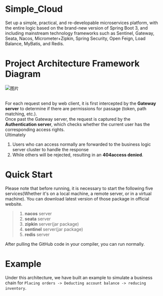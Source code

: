 # Simple_Cloud
Set up a simple, practical, and re-developable microservices platform, with the entire logic based on the brand-new version of Spring Boot 3, and including mainstream technology frameworks such as Sentinel, Gateway, Seata, Nacos, Micrometer+Zipkin, Spring Security, Open Feign, Load Balance, MyBatis, and Redis.

# Project Architecture Framework Diagram
![图片](https://github.com/Charlesbibi/Simple_Cloud/assets/93184338/a4ac46b7-30f1-4f1e-b227-27f40878273f)


</br>For each request send by web client, it is first intercepted by the **Gateway server** to determine if there are permissions for passage (token, path matching, etc.). </br>
Once past the Gateway server, the request is captured by the **Authentication server**, which checks whether the current user has the corresponding access rights. </br>
Ultimately
1. Users who can access normally are forwarded to the business logic server cluster to handle the response
2. While others will be rejected, resulting in an **404access denied**.</br>

# Quick Start
Please note that before running, it is necessary to start the following five services(Whether it's on a local machine, a remote server, or in a virtual machine). You can download latest version of those package in official website.
</br> 
> 1. **nacos** server
> 2. **seata** server
> 3. **zipkin** server(jar package)
> 4. **sentinel** server(jar package)
> 5. **redis** server

After pulling the GitHub code in your compiler, you can run normally.

# Example
Under this architecture, we have built an example to simulate a business chain for `Placing orders -> Deducting account balance -> reducing inventory`.
